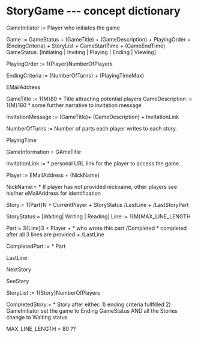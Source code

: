 StoryGame --- concept dictionary
================================


GameInitiator := Player who initiates the game

Game := GameStatus + (GameTitle) + (GameDescription) + PlayingOrder +
       (EndingCriteria) + StoryList + GameStartTime + (GameEndTime)
GameStatus: [Initiating | Inviting | Playing | Ending | Viewing]

PlayingOrder := 1{Player}NumberOfPlayers

EndingCriteria := (NumberOfTurns) + (PlayingTimeMax)

EMailAddress

GameTitle := 1{M}80 * Title attracting potential players
GameDescription := 1{M}160 * some further narrative to invitation message

InvitationMessage := (GameTitle)+ (GameDescription) + InvitationLink

NumberOfTurns := Number of parts each player writes to each story.

PlayingTime

GameInformation = GAmeTitle

InvitationLink := * personal URL link for the player to access the game.

Player := EMailAddress + (NickName)

NickName:= * If player has not provided nickname, other players
      see his/her eMailAddress for identification

Story:= 1{Part}N +
        CurrentPlayer +
        StoryStatus
       /LastLine +
       /LastStoryPart

StoryStatus:= [Waiting| Writing | Reading]
Line := 1{M}MAX_LINE_LENGTH

Part:= 3{Line}3 +
       Player + * who wrote this part
        /Completed * completed after all 3 lines are provided +
        /LastLine

CompletedPart := * Part

LastLine

NextStory

SeeStory

StoryList :=  1{Story}NumberOfPlayers



CompletedStory:= * Story after either:
                  1) ending criteria fullfilled
                  2) GameInitiator set the game to Ending GameStatus
                 AND
                  all the Stories change to Waiting status

MAX_LINE_LENGTH = 80 ??